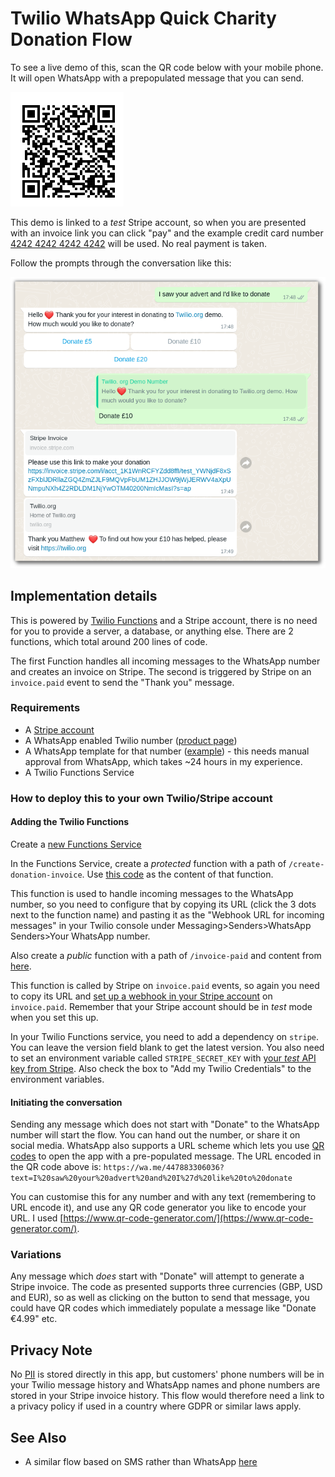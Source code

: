 # Twilio WhatsApp Quick Charity Donation Flow

To see a live demo of this, scan the QR code below with your mobile phone. It will open WhatsApp with a prepopulated message that you can send.

![QR code which opens a WhatsApp conversation with +447883306036](./whatsapp-qr-code.png)

This demo is linked to a *test* Stripe account, so when you are presented with an invoice link you can click "pay" and the example credit card number [4242 4242 4242 4242](https://stripe.com/docs/testing) will be used. No real payment is taken.

Follow the prompts through the conversation like this:

![WhatsApp conversation flow donating £10](./whatsapp-conversation.png)

## Implementation details

This is powered by [Twilio Functions](https://www.twilio.com/docs/runtime/functions) and a Stripe account, there is no need for you to provide a server, a database, or anything else. There are 2 functions, which total around 200 lines of code.

The first Function handles all incoming messages to the WhatsApp number and creates an invoice on Stripe. The second is triggered by Stripe on an `invoice.paid` event to send the "Thank you" message.

### Requirements

  - A [Stripe account](https://dashboard.stripe.com/register)
  - A WhatsApp enabled Twilio number ([product page](https://www.twilio.com/whatsapp))
  - A WhatsApp template for that number ([example](./whatsapp-message-template.png)) - this needs manual approval from WhatsApp, which takes ~24 hours in my experience.
  - A Twilio Functions Service

### How to deploy this to your own Twilio/Stripe account

#### Adding the Twilio Functions

Create a [new Functions Service](https://www.twilio.com/docs/runtime/functions/create-service)

In the Functions Service, create a *protected* function with a path of `/create-donation-invoice`. Use [this code](./functions/create-donation-invoice.js) as the content of that function.

This function is used to handle incoming messages to the WhatsApp number, so you need to configure that by copying its URL (click the 3 dots next to the function name) and pasting it as the "Webhook URL for incoming messages" in your Twilio console under Messaging>Senders>WhatsApp Senders>Your WhatsApp number.

Also create a *public* function with a path of `/invoice-paid` and content from [here](./functions/invoice-paid.js).

This function is called by Stripe on `invoice.paid` events, so again you need to copy its URL and [set up a webhook in your Stripe account](https://stripe.com/docs/webhooks/quickstart) on `invoice.paid`. Remember that your Stripe account should be in _test_ mode when you set this up.

In your Twilio Functions service, you need to add a dependency on `stripe`. You can leave the version field blank to get the latest version. You also need to set an environment variable called `STRIPE_SECRET_KEY` with [your *test* API key from Stripe](https://stripe.com/docs/keys). Also check the box to "Add my Twilio Credentials" to the environment variables.

#### Initiating the conversation

Sending any message which does not start with "Donate" to the WhatsApp number will start the flow. You can hand out the number, or share it on social media. WhatsApp also supports a URL scheme which lets you use [QR codes](https://faq.whatsapp.com/general/contacts/about-whatsapp-qr-codes/?lang=en) to open the app with a pre-populated message. The URL encoded in the QR code above is: `https://wa.me/447883306036?text=I%20saw%20your%20advert%20and%20I%27d%20like%20to%20donate`

You can customise this for any number and with any text (remembering to URL encode it), and use any QR code generator you like to encode your URL. I used [https://www.qr-code-generator.com/](https://www.qr-code-generator.com/).

### Variations

Any message which _does_ start with "Donate" will attempt to generate a Stripe invoice. The code as presented supports three currencies (GBP, USD and EUR), so as well as clicking on the button to send that message, you could have QR codes which immediately populate a message like "Donate €4.99" etc.

## Privacy Note

No [PII](https://en.wikipedia.org/wiki/Personal_data) is stored directly in this app, but customers' phone numbers will be in your Twilio message history and WhatsApp names and phone numbers are stored in your Stripe invoice history. This flow would therefore need a link to a privacy policy if used in a country where GDPR or similar laws apply.

## See Also

  - A similar flow based on SMS rather than WhatsApp [here](https://www.twilio.com/code-exchange/mobile-payment-sms-stripe)

